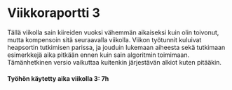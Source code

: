 # Viikkoraportti 3

Tällä viikolla sain kiireiden vuoksi vähemmän aikaiseksi kuin olin toivonut, mutta kompensoin sitä seuraavalla viikolla. Viikon työtunnit kuluivat heapsortin tutkimisen parissa, ja jouduin lukemaan aiheesta sekä tutkimaan esimerkkejä aika pitkään ennen kuin sain algoritmin toimimaan. Tämänhetkinen versio vaikuttaa kuitenkin järjestävän alkiot kuten pitääkin.



#### Työhön käytetty aika viikolla 3: 7h
